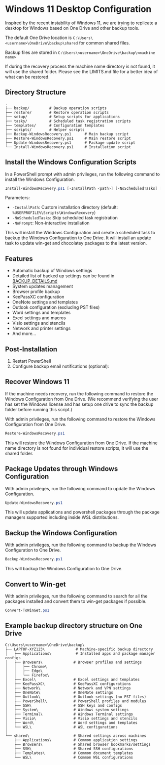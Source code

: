 # Windows 11 Desktop Configuration

Inspired by the recent instability of Windows 11, we are trying to replicate a desktop for Windows based on One Drive and other backup tools.

The default One Drive location is `C:\Users\<username>\OneDrive\backup\shared` for common shared files.

Backup files are stored in `C:\Users\<username>\OneDrive\backup\<machine name>`

If during the recovery process the machine name directory is not found, it will use the shared folder.  Please see the LIMITS.md file for a better idea of what can be restored.

## Directory Structure

```text
.
├── backup/         # Backup operation scripts
├── restore/        # Restore operation scripts
├── setup/          # Setup scripts for applications
├── tasks/          # Scheduled task registration scripts
├── templates/      # Configuration templates
├── scripts/        # Helper scripts
├── Backup-WindowsRecovery.ps1      # Main backup script
├── Restore-WindowsRecovery.ps1     # Main restore script
├── Update-WindowsRecovery.ps1      # Package update script
└── Install-WindowsRecovery.ps1     # Installation script
```

## Install the Windows Configuration Scripts

In a PowerShell prompt with admin privileges, run the following command to install the Windows Configuration.

```powershell
Install-WindowsRecovery.ps1 [-InstallPath <path>] [-NoScheduledTasks] [-NoPrompt]
```

Parameters:
- `-InstallPath`: Custom installation directory (default: `%USERPROFILE%\Scripts\WindowsRecovery`)
- `-NoScheduledTasks`: Skip scheduled task registration
- `-NoPrompt`: Non-interactive installation

This will install the Windows Configuration and create a scheduled task to backup the Windows Configuration to One Drive.  It will install an update task to update win-get and chocolatey packages to the latest version.

## Features

- Automatic backup of Windows settings
- Detailed list of backed up settings can be found in [BACKUP_DETAILS.md](docs/BACKUP_DETAILS.md)
- System updates management
- Browser profile backup
- KeePassXC configuration
- OneNote settings and templates
- Outlook configuration (excluding PST files)
- Word settings and templates
- Excel settings and macros
- Visio settings and stencils
- Network and printer settings
- And more...

## Post-Installation

1. Restart PowerShell
2. Configure backup email notifications (optional):

## Recover Windows 11

If the machine needs recovery, run the following command to restore the Windows Configuration from One Drive.  (We recommend verifying the user has set the Windows license and has setup one drive to sync the backup folder before running this script.)

With admin privileges, run the following command to restore the Windows Configuration from One Drive.

```powershell
Restore-WindowsRecovery.ps1
```

This will restore the Windows Configuration from One Drive.  If the machine name directory is not found for individual restore scripts, it will use the shared folder.

## Package Updates through Windows Configuration

With admin privileges, run the following command to update the Windows Configuration.

```powershell
Update-WindowsRecovery.ps1
```

This will update applications and powershell packages through the package managers supported including inside WSL distributions.

## Backup the Windows Configuration

With admin privileges, run the following command to backup the Windows Configuration to One Drive.

```powershell
Backup-WindowsRecovery.ps1
```

This will backup the Windows Configuration to One Drive.

## Convert to Win-get

With admin privileges, run the following command to search for all the packages installed and convert them to win-get packages if possible.

```powershell
Convert-ToWinGet.ps1
```

## Example backup directory structure on One Drive

```text
C:\Users\<username>\OneDrive\backup\
├── LAPTOP-XYZ123\              # Machine-specific backup directory
│   ├── Applications\           # Installed apps and package manager configs
│   ├── Browsers\              # Browser profiles and settings
│   │   ├── Chrome\
│   │   ├── Edge\
│   │   └── Firefox\
│   ├── Excel\                 # Excel settings and templates
│   ├── KeePassXC\             # KeePassXC configurations
│   ├── Network\               # Network and VPN settings
│   ├── OneNote\               # OneNote settings
│   ├── Outlook\               # Outlook settings (no PST files)
│   ├── PowerShell\            # PowerShell profiles and modules
│   ├── SSH\                   # SSH keys and configs
│   ├── System\                # Windows system settings
│   ├── Terminal\              # Windows Terminal settings
│   ├── Visio\                 # Visio settings and stencils
│   ├── Word\                  # Word settings and templates
│   └── WSL\                   # WSL configurations
│
└── shared\                    # Shared settings across machines
    ├── Applications\          # Common application settings
    ├── Browsers\              # Shared browser bookmarks/settings
    ├── SSH\                   # Shared SSH configurations
    ├── Templates\             # Common document templates
    └── WSL\                   # Common WSL configurations
```
